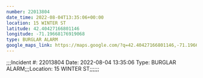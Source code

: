 ```yaml
---
number: 22013804
date_time: 2022-08-04T13:35:06+00:00
location: 15 WINTER ST
latitude: 42.40427166801146
longitude: -71.19668176919068
type: BURGLAR ALARM
google_maps_link: https://maps.google.com/?q=42.40427166801146,-71.19668176919068
---
```


;;;Incident #: 22013804  Date: 2022-08-04 13:35:06   Type: BURGLAR ALARM;;;Location: 15 WINTER ST;;;;;;
